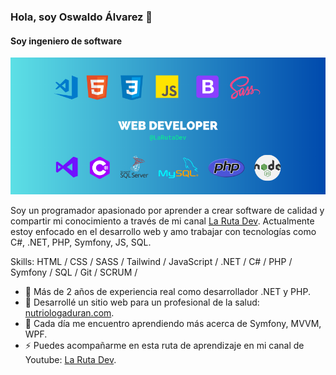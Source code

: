 ### Hola, soy Oswaldo Álvarez 👋
#### Soy ingeniero de software

![I am software engineer](https://raw.githubusercontent.com/OswaldoAJ/OswaldoAJ/main/banner%20github.png)

Soy un programador apasionado por aprender a crear software de calidad y compartir mi conocimiento a través de mi canal [La Ruta Dev](https://youtube.com/@LaRutaDev).
Actualmente estoy enfocado en el desarrollo web y amo trabajar con tecnologías como C#, .NET, PHP, Symfony, JS, SQL.

Skills: HTML / CSS / SASS / Tailwind / JavaScript / .NET / C# / PHP / Symfony / SQL / Git / SCRUM /

- 🔭 Más de 2 años de experiencia real como desarrollador .NET y PHP.
- 🤖 Desarrollé un sitio web para un profesional de la salud: [nutriologaduran.com](https://www.nutriologaduran.com/).
- 🌱 Cada día me encuentro aprendiendo más acerca de Symfony, MVVM, WPF.
- ⚡ Puedes acompañarme en esta ruta de aprendizaje en mi canal de Youtube: [La Ruta Dev](https://youtube.com/@LaRutaDev).






<!--### Hi, I am Oswaldo Álvarez 👋 -->
<!--#### I’m software engineer-->

<!--![I am software engineer](https://raw.githubusercontent.com/OswaldoAJ/OswaldoAJ/main/banner%20github.png)-->


<!--I’m programmer who is passionate about to make quality software and sharing my knowledge in my youtube channel ![La Ruta Dev](https://youtube.com/@LaRutaDev).
Nowadays I have been focusing on web development, I love working with technologies like C#, PHP, JS, SQL.-->

<!--- 🔭 I’m currently working on ![Telepro](https://telepro.com.mx/).
- 🤖 I developed a website for a nutritionist: ![nutriologaduran.com](https://www.nutriologaduran.com/).
- 🌱 I’m learning React, MVVM, WPF.
- ⚡ You can learn with me on my channel: ![La Ruta Dev](https://youtube.com/@LaRutaDev).-->








<!--
**OswaldoAJ/OswaldoAJ** is a ✨ _special_ ✨ repository because its `README.md` (this file) appears on your GitHub profile.

-->
